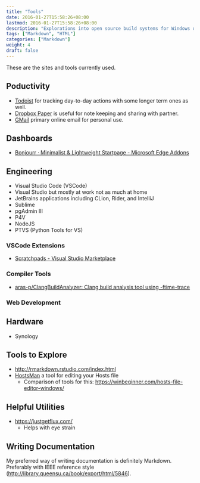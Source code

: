 ```yaml
---
title: "Tools"
date: 2016-01-27T15:58:26+08:00
lastmod: 2016-01-27T15:58:26+08:00
description: "Explorations into open source build systems for Windows using DosBox."
tags: ["Markdown", "HTML"]
categories: ["Markdown"]
weight: 4
draft: false
---
```


These are the sites and tools currently used.

## Poductivity

* [Todoist](https://todoist.com/app/today) for tracking day-to-day actions with some longer term ones as well.
* [Dropbox Paper](https://paper.dropbox.com/) is useful for note keeping and sharing with partner.
* [GMail](https://gmail.com) primary online email for personal use.

## Dashboards

* [Bonjourr · Minimalist & Lightweight Startpage - Microsoft Edge Addons](https://microsoftedge.microsoft.com/addons/detail/bonjourr-%C2%B7-minimalist-l/dehmmlejmefjphdeoagelkpaoolicmid)

## Engineering

* Visual Studio Code (VSCode)
* Visual Studio but mostly at work not as much at home
* JetBrains applications including CLion, Rider, and IntelliJ
* Sublime
* pgAdmin III
* P4V
* NodeJS
* PTVS (Python Tools for VS)

### VSCode Extensions

* [Scratchpads - Visual Studio Marketplace](https://marketplace.visualstudio.com/items?itemName=buenon.scratchpads)

### Compiler Tools

* [aras-p/ClangBuildAnalyzer: Clang build analysis tool using -ftime-trace](https://github.com/aras-p/ClangBuildAnalyzer)

### Web Development

## Hardware

* Synology

## Tools to Explore

* <http://rmarkdown.rstudio.com/index.html>
* [HostsMan](http://www.abelhadigital.com/hostsman) a tool for editing your Hosts file
  * Comparison of tools for this: <https://winbeginner.com/hosts-file-editor-windows/>

## Helpful Utilities

* <https://justgetflux.com/>
  * Helps with eye strain

## Writing Documentation

My preferred way of writing documentation is definitely Markdown. Preferably with IEEE reference style (<http://library.queensu.ca/book/export/html/5846>).
